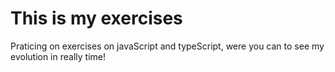 <h1> This is my exercises</h1>

<p>Praticing on exercises on javaScript and typeScript, were you can to see my evolution in really time! </p>
